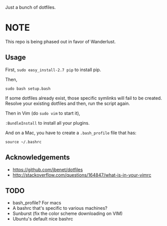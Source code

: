 Just a bunch of dotfiles.

NOTE
====

This repo is being phased out in favor of Wanderlust.

Usage
-----

First, `sudo easy_install-2.7 pip` to install pip.

Then,

`sudo bash setup.bash`

If some dotfiles already exist, those specific symlinks will fail to be created. Resolve your existing dotfiles and then, run the script again.

Then in Vim (do `sudo vim` to start it),

`:BundleInstall` to install all your plugins.

And on a Mac, you have to create a `.bash_profile` file that has:

`source ~/.bashrc`


Acknowledgements
----------------

* https://github.com/jbenet/dotfiles
* http://stackoverflow.com/questions/164847/what-is-in-your-vimrc

TODO
----

* bash_profile? For macs
* A bashrc that's specific to various machines?
* Sunburst (fix the color scheme downloading on VIM)
* Ubuntu's default nice bashrc